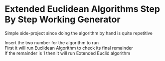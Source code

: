 # Extended Euclidean Algorithms Step By Step Working Generator

Simple side-project since doing the algorithm by hand is quite repetitive  

Insert the two number for the algorithm to run  
First it will run Euclidean Algorithm to check its final remainder  
If the remainder is 1 then it will run Extended Euclid algorithm  
